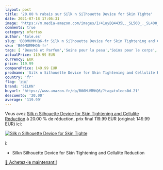 ```yaml
---
layout: post
title: '20.00 % rabais sur Silk n Silhouette Device for Skin Tighte'
date: 2021-07-18 17:06:31
image: 'https://m.media-amazon.com/images/I/41uyBQ4435L._SL500_._SL400_.jpg'
comments: true
category: ofertas
author: 'tole.es'
slug: 'B00MUMMHQ6-fr Silk n Silhouette Device for Skin Tightening and Cellulite...'
sku: 'B00MUMMHQ6-fr'
tags: [ 'Beauté et Parfum','Soins pour la peau','Soins pour le corps','silkn', ]
actualPrice: 119.99 EUR
currency: EUR
price: 119.99
comparePrice: 149.99 EUR
prodname: 'Silk n Silhouette Device for Skin Tightening and Cellulite Reduction'
country: 'fr'
flag: '🇫🇷'
brand: 'SILKN'
buyurl: 'https://www.amazon.fr/dp/B00MUMMHQ6/?tag=tolees0d-21'
descuento: '20.00'
average: '119.99'
---
```


Vous avez [Silk n Silhouette Device for Skin Tightening and Cellulite Reduction](https://www.amazon.fr/dp/B00MUMMHQ6/?tag=tolees0d-21)  à  20.00 % de réduction, prix final  119.99 EUR (original: 149.99 EUR) ici:

[![Silk n Silhouette Device for Skin Tighte](https://m.media-amazon.com/images/I/41uyBQ4435L._SL500_._SL400_.jpg)](https://www.amazon.fr/dp/B00MUMMHQ6/?tag=tolees0d-21)

ℹ️:

- Silkn Silhouette Device for Skin Tightening and Cellulite Reduction

[🛒 Achetez-le maintenant!!](https://www.amazon.fr/dp/B00MUMMHQ6/?tag=tolees0d-21)
